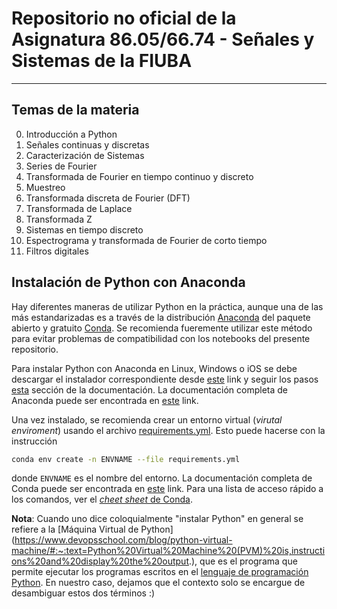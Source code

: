 
# Repositorio no oficial de la Asignatura 86.05/66.74 - Señales y Sistemas de la FIUBA

---

## Temas de la materia

0. Introducción a Python
1. Señales continuas y discretas
2. Caracterización de Sistemas
3. Series de Fourier
4. Transformada de Fourier en tiempo continuo y discreto
5. Muestreo
6. Transformada discreta de Fourier (DFT)
7. Transformada de Laplace
8. Transformada Z
9. Sistemas en tiempo discreto
10. Espectrograma y transformada de Fourier de corto tiempo
11. Filtros digitales

## Instalación de Python con Anaconda

Hay diferentes maneras de utilizar Python en la práctica, aunque una de las más estandarizadas es a través de la distribución [Anaconda](https://www.anaconda.com/) del paquete abierto y gratuito [Conda](https://conda.io/en/latest/). Se recomienda fueremente utilizar este método para evitar problemas de compatibilidad con los notebooks del presente repositorio.

Para instalar Python con Anaconda en Linux, Windows o iOS se debe descargar el instalador correspondiente desde [este](https://www.anaconda.com/products/distribution) link y seguir los pasos [esta](https://docs.anaconda.com/anaconda/user-guide/getting-started/#) sección de la documentación. La documentación completa de Anaconda puede ser encontrada en [este](https://docs.anaconda.com/) link.

Una vez instalado, se recomienda crear un entorno virtual (*virutal enviroment*) usando el archivo [requirements.yml](./requirements.yml). Esto puede hacerse con la instrucción
```bash
conda env create -n ENVNAME --file requirements.yml
```
donde `ENVNAME` es el nombre del entorno. La documentación completa de Conda puede ser encontrada en [este](https://conda.io/projects/conda/en/latest/index.html) link. Para una lista de acceso rápido a los comandos, ver el [*cheet sheet* de Conda](https://conda.io/projects/conda/en/latest/_downloads/cb0ffc4c7b1e6c0e716c066d2b077faf/conda-4.12.pdf).

**Nota**: Cuando uno dice coloquialmente "instalar Python" en general se refiere a la [Máquina Virtual de Python] (https://www.devopsschool.com/blog/python-virtual-machine/#:~:text=Python%20Virtual%20Machine%20(PVM)%20is,instructions%20and%20display%20the%20output.), que es el programa que permite ejecutar los programas escritos en el [lenguaje de programación Python](https://www.python.org/). En nuestro caso, dejamos que el contexto solo se encargue de desambiguar estos dos términos :) 


